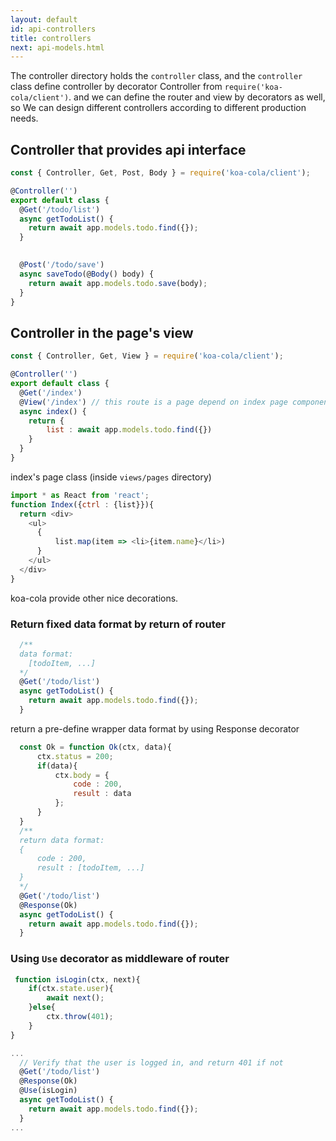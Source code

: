 ```yaml
---
layout: default
id: api-controllers
title: controllers
next: api-models.html
---
```


The controller directory holds the `controller` class, and the `controller` class define controller by decorator Controller from `require('koa-cola/client')`. and we can define the router and view by decorators as well, so We can design different controllers according to different production needs.

## Controller that provides api interface

```javascript
const { Controller, Get, Post, Body } = require('koa-cola/client');

@Controller('')
export default class {
  @Get('/todo/list')
  async getTodoList() {
    return await app.models.todo.find({});
  }

  
  @Post('/todo/save')
  async saveTodo(@Body() body) {
    return await app.models.todo.save(body);
  }
}
```

## Controller in the page's view
```javascript
const { Controller, Get, View } = require('koa-cola/client');

@Controller('')
export default class {
  @Get('/index')
  @View('/index') // this route is a page depend on index page component
  async index() {
    return {
        list : await app.models.todo.find({})
    }
  }
}
```

index's page class (inside `views/pages` directory)

```javascript
import * as React from 'react';
function Index({ctrl : {list}}){
  return <div>
    <ul>
      {
          list.map(item => <li>{item.name}</li>)
      }
    </ul>
  </div>
}
```

koa-cola provide other nice decorations.

<!-- ### 可以通过Response装饰器返回固定数据格式 -->
### Return fixed data format by return of router

```javascript
  /**
  data format:
    [todoItem, ...]
  */
  @Get('/todo/list')
  async getTodoList() {
    return await app.models.todo.find({});
  }
```

return a pre-define wrapper data format by using Response decorator
```javascript
  const Ok = function Ok(ctx, data){
      ctx.status = 200;
      if(data){
          ctx.body = {
              code : 200,
              result : data
          };
      }
  }
  /**
  return data format:
  {
      code : 200,
      result : [todoItem, ...]
  }
  */
  @Get('/todo/list')
  @Response(Ok)
  async getTodoList() {
    return await app.models.todo.find({});
  }
```

### Using `Use` decorator as middleware of router

```javascript
 function isLogin(ctx, next){
    if(ctx.state.user){
        await next();
    }else{
        ctx.throw(401);
    }
}

...
  // Verify that the user is logged in, and return 401 if not
  @Get('/todo/list')
  @Response(Ok)
  @Use(isLogin)
  async getTodoList() {
    return await app.models.todo.find({});
  }
...
```